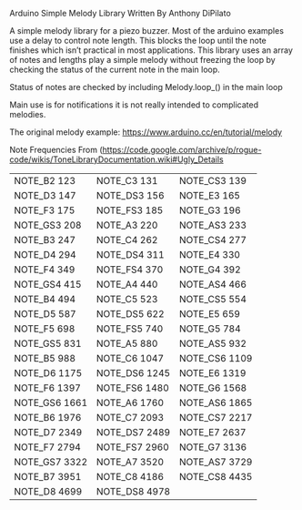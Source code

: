 Arduino Simple Melody Library 
Written By Anthony DiPilato

A simple melody library for a piezo buzzer.
Most of the arduino examples use a delay to control note length. This blocks the loop until the note finishes which isn’t practical in most applications. This library uses an array of notes and lengths play a simple melody without freezing the loop by checking the status of the current note in the main loop.

Status of notes are checked by including Melody.loop_() in the main loop

Main use is for notifications it is not really intended to complicated melodies.

The original melody example: https://www.arduino.cc/en/tutorial/melody

Note Frequencies 
From (https://code.google.com/archive/p/rogue-code/wikis/ToneLibraryDocumentation.wiki#Ugly_Details

| |  |  |
|---|---|---|
|NOTE_B2 123 	|	NOTE_C3 131 	|	NOTE_CS3 139  | 
|NOTE_D3 147 	|	NOTE_DS3 156 	|	NOTE_E3 165   |
|NOTE_F3 175	|	NOTE_FS3 185	|	NOTE_G3 196   |
|NOTE_GS3 208 	|	NOTE_A3 220 	|	NOTE_AS3 233  |
|NOTE_B3 247 	|	NOTE_C4 262 	|	NOTE_CS4 277  |
|NOTE_D4 294	|	NOTE_DS4 311 	|	NOTE_E4 330   |
|NOTE_F4 349 	|	NOTE_FS4 370 	|	NOTE_G4 392   |
|NOTE_GS4 415 	|	NOTE_A4 440 	|	NOTE_AS4 466  |
|NOTE_B4 494 	|	NOTE_C5 523 	|	NOTE_CS5 554  |
|NOTE_D5 587 	|	NOTE_DS5 622 	|	NOTE_E5 659   |
|NOTE_F5 698 	|	NOTE_FS5 740 	|	NOTE_G5 784   |
|NOTE_GS5 831 	|	NOTE_A5 880 	|	NOTE_AS5 932  |
|NOTE_B5 988 	|	NOTE_C6 1047	|	NOTE_CS6 1109 |
|NOTE_D6 1175 	|	NOTE_DS6 1245 	|	NOTE_E6 1319  |
|NOTE_F6 1397 	|	NOTE_FS6 1480 	|	NOTE_G6 1568  |
|NOTE_GS6 1661 	|	NOTE_A6 1760	|	NOTE_AS6 1865 |
|NOTE_B6 1976 	|	NOTE_C7 2093 	|	NOTE_CS7 2217 |
|NOTE_D7 2349 	|	NOTE_DS7 2489 	|	NOTE_E7 2637  |
|NOTE_F7 2794	|	NOTE_FS7 2960 	|	NOTE_G7 3136  |
|NOTE_GS7 3322 	|	NOTE_A7 3520 	|	NOTE_AS7 3729 |
|NOTE_B7 3951 	|	NOTE_C8 4186 	|	NOTE_CS8 4435 |
|NOTE_D8 4699 	|	NOTE_DS8 4978 	| 		      |
